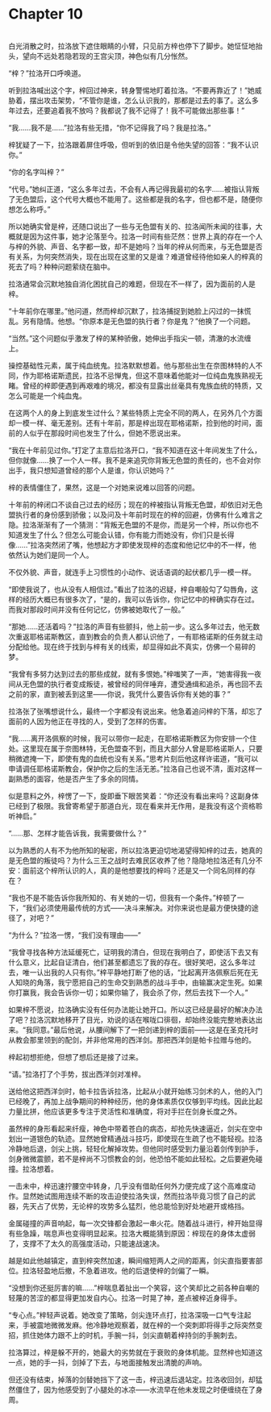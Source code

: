 # Chapter 10

<br>
白光消散之时，拉洛放下遮住眼睛的小臂，只见前方梓也停下了脚步。她怔怔地抬头，望向不远处若隐若现的王宫尖顶，神色似有几分怅然。

“梓？”拉洛开口呼唤道。

听到拉洛喊出这个字，梓回过神来，转身警惕地盯着拉洛。“不要再靠近了！”她威胁着，摆出攻击架势，“不管你是谁，怎么认识我的，那都是过去的事了。这么多年过去，还要追着我不放吗？我都说了我不记得了！我不可能做出那些事！”

“我……我不是……”拉洛有些无措，“你不记得我了吗？我是拉洛。”

梓犹疑了一下，拉洛跟着屏住呼吸，但听到的依旧是令他失望的回答：“我不认识你。”

“你的名字叫梓？”

“代号。”她纠正道，“这么多年过去，不会有人再记得我最初的名字……被指认背叛了无色盟后，这个代号大概也不能用了。这些都是我的名字，但也都不是，随便你想怎么称呼。”

所以她确实曾是梓，还随口说出了一些与无色盟有关的、拉洛闻所未闻的往事，大概就是因为这件事，她才沦落至今。拉洛一时间有些茫然：世界上真的存在一个人与梓的外貌、声音、名字都一致，却不是她吗？当年的梓从何而来，与无色盟是否有关系，为何突然消失，现在出现在这里的又是谁？难道曾经待他如亲人的梓真的死去了吗？种种问题萦绕在脑中。

拉洛通常会沉默地独自消化困扰自己的难题，但现在不一样了，因为面前的人是梓。

“十年前你在哪里。”他问道，然而梓却沉默了，拉洛捕捉到她脸上闪过的一抹慌乱。另有隐情。他想。“你原本是无色盟的执行者？你是鬼？”他换了一个问题。

“当然。”这个问题似乎激发了梓的某种骄傲，她伸出手指尖一顿，清澈的水流缠上。

操控基础性元素，属于纯血统鬼。拉洛默默想着。他与那些出生在奈图林特的人不同，作为耶格诺斯遗民，拉洛不忌惮鬼，但这不意味着他能对一位纯血鬼族熟视无睹。曾经的梓即便遇到再艰难的境况，都没有显露出丝毫具有鬼族血统的特质，又怎么可能是一个纯血鬼。

在这两个人的身上到底发生过什么？某些特质上完全不同的两人，在另外几个方面却一模一样、毫无差别。还有十年前，那是梓出现在耶格诺斯，捡到他的时间，面前的人似乎在那段时间也发生了什么，但她不愿说出来。

“我在十年前见过你。”打定了主意后拉洛开口，“我不知道在这十年间发生了什么，但你就像……换了一个人一样。我不是来追究你背叛无色盟的责任的，也不会对你出手，我只想知道曾经的那个人是谁，你认识她吗？”

梓的表情僵住了，果然，这是一个对她来说难以回答的问题。

十年前的梓闭口不谈自己过去的经历；现在的梓被指认背叛无色盟，却依旧对无色盟执行者的身份感到骄傲；以及问及十年前时现在的梓的回避，仿佛有什么难言之隐。拉洛渐渐有了一个猜测：“背叛无色盟的不是你，而是另一个梓，所以你也不知道发生了什么？但怎么可能会认错，你有能力而她没有，你们只是长得像……”拉洛突然闭了嘴，他想起方才即使发现梓的态度和他记忆中的不一样，他依然认为她们是同一个人。

不仅外貌、声音，就连手上习惯性的小动作、说话语调的起伏都几乎一模一样。

“即使我说了，也从没有人相信过。”看出了拉洛的迟疑，梓自嘲般勾了勾唇角，这样的经历大概已有很多次了，“是的，我可以告诉你，你记忆中的梓确实存在过。而我对那段时间并没有任何记忆，仿佛被她取代了一般。”

“那她……还活着吗？”拉洛的声音有些颤抖，他上前一步。这么多年过去，他无数次重返耶格诺斯教区，直到教会的负责人都认识他了，一有耶格诺斯的任务就主动分配给他。现在终于找到与梓有关的线索，却显得如此不真实，仿佛一个易碎的梦。

“我曾有多努力达到过去的那些成就，就有多恨她。”梓嗤笑了一声，“她害得我一夜间从无色盟的执行者变成叛徒，被曾经的同伴唾弃，遭受通缉和追杀，再也回不去之前的家，直到被丢到这里——你说，我凭什么要告诉你有关她的事？”

拉洛张了张嘴想说什么，最终一个字都没有说出来。他急着追问梓的下落，却忘了面前的人因为他正在寻找的人，受到了怎样的伤害。

“我……离开洛佩察的时候，我可以带你一起走，在耶格诺斯教区为你安排一个住处。这里现在属于奈图林特，无色盟查不到，而且大部分人曾是耶格诺斯人，只要稍微遮掩一下，即使有鬼的血统也没有关系。”思考片刻后他这样许诺道，“我可以申请调任耶格诺斯教会，保护你之后的生活无恙。”拉洛自己也说不清，面对这样一副熟悉的面容，他是否产生了多余的同情。

似是意料之外，梓愣了一下，旋即垂下眼苦笑着：“你还没有看出来吗？这副身体已经到了极限。我曾寄希望于那道白光，现在看来并无作用，是我没有这个资格聆听神启。”

“……那、怎样才能告诉我，我需要做什么？”

以为熟悉的人有不为他所知的秘密，所以拉洛更迫切地渴望得知梓的过去，她真的是无色盟的叛徒吗？为什么三王之战时去难民区收养了他？隐隐地拉洛还有几分不安：面前这个梓所认识的人，真的是他想要找的梓吗？还是又一个同名同样的存在？

“我也不是不能告诉你我所知的、有关她的一切，但我有一个条件。”梓顿了一下，“我们必须使用最传统的方式——决斗来解决。对你来说也是最方便快捷的途径了，对吧？”

“为什么？”拉洛一愣，“我们没有理由——”

“我曾寻找各种方法延缓死亡，证明我的清白，但现在我明白了，即使活下去又有什么意义，比起自证清白，他们甚至都遗忘了我的存在。很好笑吧，这么多年过去，唯一认出我的人只有你。”梓平静地打断了他的话，“比起离开洛佩察后死在无人知晓的角落，我宁愿把自己的生命交到熟悉的战斗手中，由输赢决定生死。如果你打赢我，我会告诉你一切；如果你输了，我会杀了你，然后去找下一个人。”

如果梓不愿说，拉洛确实没有任何办法能让她开口。所以这已经是最好的解决办法了吧？拉洛沉默地移开了目光，劝说的话在喉咙口徘徊，却始终没能完整地表达出来。“我同意。”最后他说，从腰间解下了一把剑递到梓的面前——这是在圣克托时从教会那里领到的配剑，并非他常用的西洋剑。那把西洋剑是帕卡拉赠与他的。

梓起初想拒绝，但想了想后还是接了过来。

“请。”拉洛打了个手势，拔出西洋剑对准梓。

送给他这把西洋剑时，帕卡拉告诉拉洛，比起从小就开始练习剑术的人，他的入门已经晚了，再加上战争期间的种种经历，他的身体素质仅仅够到平均线。因此比起力量比拼，他应该更多专注于灵活性和准确度，将对手拦在剑身长度之外。

虽然梓的身形看起来纤瘦，神色中带着苍白的病态，却抢先快速逼近，剑尖在空中划出一道银色的轨迹。显然她曾精通战斗技巧，即使现在生疏了也不能轻视。拉洛冷静地后退，剑尖上挑，轻轻化解掉攻势。但他同时感受到力量沿着剑传到护手，剑身微微震颤，若不是梓尚不习惯教会的剑，他恐怕不能如此轻松。之后要避免碰撞。拉洛想着。

一击未中，梓迅速拧腰空中转身，几乎没有借助任何外力便完成了这个高难度动作。显然她试图用连续不断的攻击迫使拉洛失误，然而拉洛毕竟习惯了自己的武器，先天占了优势，无论梓的攻势多么猛烈，他总能恰到好处地避开或格挡。

金属碰撞的声音响起，每一次交锋都会激起一串火花。随着战斗进行，梓开始显得有些急躁，喘息声也变得明显起来。拉洛大概能猜到原因：梓现在的身体太虚弱了，支撑不了太久的高强度活动，只能速战速决。

越是如此他越镇定，直到梓突然加速，瞬间缩短两人之间的距离，剑尖直指要害部位。拉洛轻盈地后撤，不急着进攻。他的后退使梓的剑偏了一瞬。

“没想到你还挺厉害的嘛……”梓喘息着扯出一个笑容，这个笑却比之前各种自嘲的轻蔑的苦涩的都显得更加发自内心。拉洛一时晃了神，差点被梓近身得手。

“专心点。”梓轻声说着。她改变了策略，剑尖连环点打，拉洛深吸一口气专注起来，手被震地微微发麻。他冷静地观察着，就在梓的一个突刺即将得手之际突然变招，抓住她体力跟不上的时机，手腕一抖，剑尖直朝着梓持剑的手腕刺去。

拉洛算过，梓是躲不开的，她最大的劣势就在于衰败的身体机能。显然梓也知道这一点，她的手一抖，剑掉了下去，与地面接触发出清脆的声响。

但还没有结束，掉落的剑替她挡下了这一击，梓迅速后退站定。拉洛收回剑，却猛然僵住了，因为他感受到了小腿处的冰凉——水流早在他未发现之时便缠绕在了身周。
